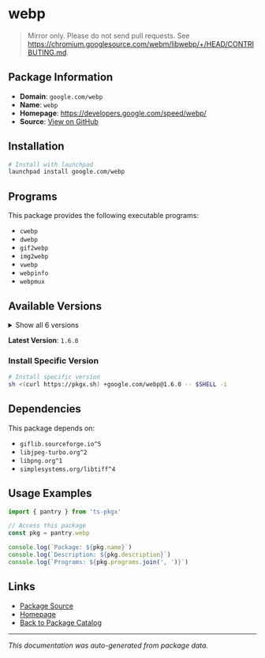 # webp

> Mirror only. Please do not send pull requests. See https://chromium.googlesource.com/webm/libwebp/+/HEAD/CONTRIBUTING.md.

## Package Information

- **Domain**: `google.com/webp`
- **Name**: `webp`
- **Homepage**: https://developers.google.com/speed/webp/
- **Source**: [View on GitHub](https://github.com/pkgxdev/pantry/tree/main/projects/google.com/webp/package.yml)

## Installation

```bash
# Install with launchpad
launchpad install google.com/webp
```

## Programs

This package provides the following executable programs:

- `cwebp`
- `dwebp`
- `gif2webp`
- `img2webp`
- `vwebp`
- `webpinfo`
- `webpmux`

## Available Versions

<details>
<summary>Show all 6 versions</summary>

- `1.6.0`, `1.5.0`, `1.4.0`, `1.3.2`, `1.3.1`
- `1.3.0`

</details>

**Latest Version**: `1.6.0`

### Install Specific Version

```bash
# Install specific version
sh <(curl https://pkgx.sh) +google.com/webp@1.6.0 -- $SHELL -i
```

## Dependencies

This package depends on:

- `giflib.sourceforge.io^5`
- `libjpeg-turbo.org^2`
- `libpng.org^1`
- `simplesystems.org/libtiff^4`

## Usage Examples

```typescript
import { pantry } from 'ts-pkgx'

// Access this package
const pkg = pantry.webp

console.log(`Package: ${pkg.name}`)
console.log(`Description: ${pkg.description}`)
console.log(`Programs: ${pkg.programs.join(', ')}`)
```

## Links

- [Package Source](https://github.com/pkgxdev/pantry/tree/main/projects/google.com/webp/package.yml)
- [Homepage](https://developers.google.com/speed/webp/)
- [Back to Package Catalog](../../../package-catalog.md)

---

*This documentation was auto-generated from package data.*
